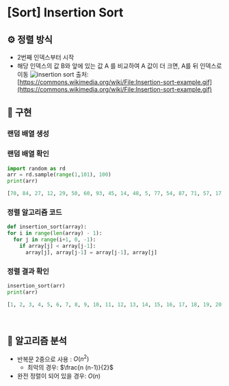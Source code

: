 # [Sort] Insertion Sort

## ⚙️ 정렬 방식

- 2번째 인덱스부터 시작
- 해당 인덱스의 값 B와 앞에 있는 값 A 를 비교하여
  A 값이 더 크면, A를 뒤 인덱스로 이동
  ![insertion sort](https://upload.wikimedia.org/wikipedia/commons/9/9c/Insertion-sort-example.gif)
  출처: [https://commons.wikimedia.org/wiki/File:Insertion-sort-example.gif](https://commons.wikimedia.org/wiki/File:Insertion-sort-example.gif)

## 📝 구현

### 랜덤 배열 생성

### 랜덤 배열 확인

  ```python
  import random as rd
  arr = rd.sample(range(1,101), 100)
  print(arr)
  ```

  ```python
  [70, 84, 27, 12, 29, 50, 60, 93, 45, 14, 48, 5, 77, 54, 87, 71, 57, 17, 80, 62, 99, 90, 69, 43, 75, 66, 92, 40, 24, 68, 35, 44, 73, 39, 21, 3, 31, 56, 33, 100, 1, 61, 52, 67, 10, 82, 26, 98, 9, 79, 59, 53, 11, 65, 97, 94, 36, 2, 28, 81, 46, 37, 86, 23, 89, 49, 74, 55, 32, 72, 63, 51, 7, 22, 42, 41, 78, 19, 88, 76, 64, 34, 15, 83, 95, 58, 4, 96, 20, 38, 91, 16, 6, 25, 18, 47, 8, 30, 85, 13]
  ```

### 정렬 알고리즘 코드

  ```python
  def insertion_sort(array):
  for i in range(len(array) - 1):
    for j in range(i+1, 0, -1):
      if array[j] < array[j-1]:
        array[j], array[j-1] = array[j-1], array[j]
  ```


### 정렬 결과 확인

  ```python
  insertion_sort(arr)
  print(arr)
  ```

  ```python
  [1, 2, 3, 4, 5, 6, 7, 8, 9, 10, 11, 12, 13, 14, 15, 16, 17, 18, 19, 20, 21, 22, 23, 24, 25, 26, 27, 28, 29, 30, 31, 32, 33, 34, 35, 36, 37, 38, 39, 40, 41, 42, 43, 44, 45, 46, 47, 48, 49, 50, 51, 52, 53, 54, 55, 56, 57, 58, 59, 60, 61, 62, 63, 64, 65, 66, 67, 68, 69, 70, 71, 72, 73, 74, 75, 76, 77, 78, 79, 80, 81, 82, 83, 84, 85, 86, 87, 88, 89, 90, 91, 92, 93, 94, 95, 96, 97, 98, 99, 100]
  ```

<br>

## 🧮 알고리즘 분석  

- 반복문 2중으로 사용 : $O(n^2)$  
  - 최악의 경우: $\frac{n (n-1)}{2}$  
- 완전 정렬이 되어 있을 경우: $O(n)$  
